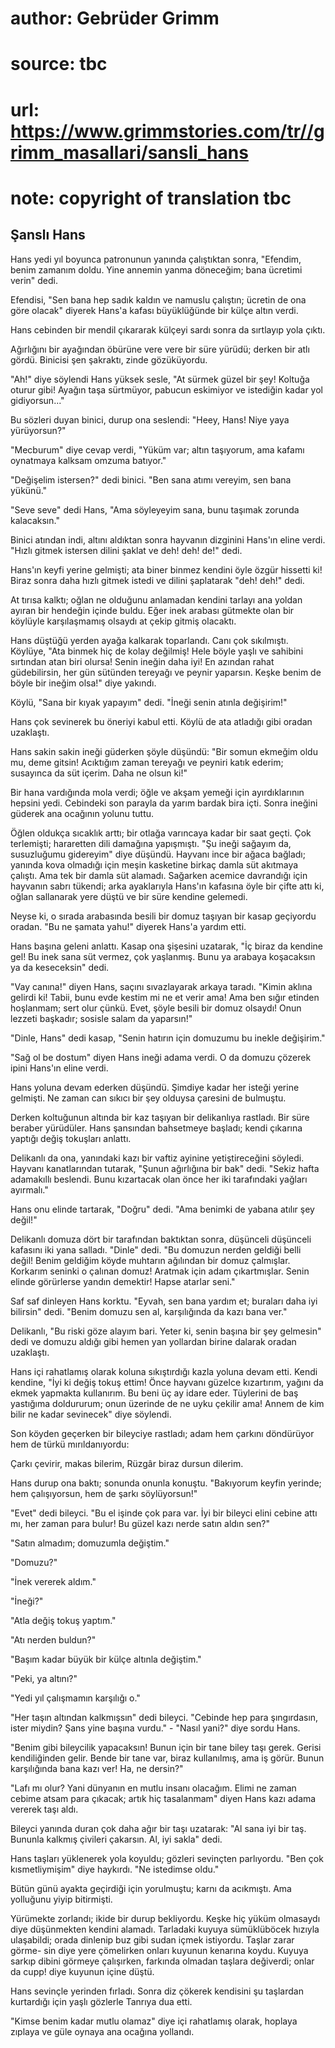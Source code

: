 # author: Gebrüder Grimm
# source: tbc
# url: https://www.grimmstories.com/tr//grimm_masallari/sansli_hans
# note: copyright of translation tbc

## Şanslı Hans 

Hans yedi yıl boyunca patronunun yanında çalıştıktan sonra, "Efendim,
benim zamanım doldu. Yine annemin yanma döneceğim; bana ücretimi verin"
dedi.

Efendisi, "Sen bana hep sadık kaldın ve namuslu çalıştın; ücretin de
ona göre olacak" diyerek Hans'a kafası büyüklüğünde bir külçe altın
verdi.

Hans cebinden bir mendil çıkararak külçeyi sardı sonra da sırtlayıp yola
çıktı.

Ağırlığını bir ayağından öbürüne vere vere bir süre yürüdü; derken bir
atlı gördü. Binicisi şen şakraktı, zinde gözüküyordu.

"Ah!" diye söylendi Hans yüksek sesle, "At sürmek güzel bir şey!
Koltuğa oturur gibi! Ayağın taşa sürtmüyor, pabucun eskimiyor ve
istediğin kadar yol gidiyorsun..."

Bu sözleri duyan binici, durup ona seslendi: "Heey, Hans! Niye yaya
yürüyorsun?"

"Mecburum" diye cevap verdi, "Yüküm var; altın taşıyorum, ama kafamı
oynatmaya kalksam omzuma batıyor."

"Değişelim istersen?" dedi binici. "Ben sana atımı vereyim, sen bana
yükünü."

"Seve seve" dedi Hans, "Ama söyleyeyim sana, bunu taşımak zorunda
kalacaksın."

Binici atından indi, altını aldıktan sonra hayvanın dizginini Hans'ın
eline verdi. "Hızlı gitmek istersen dilini şaklat ve deh! deh! de!"
dedi.

Hans'ın keyfi yerine gelmişti; ata biner binmez kendini öyle özgür
hissetti ki! Biraz sonra daha hızlı gitmek istedi ve dilini şaplatarak
"deh! deh!" dedi.

At tırısa kalktı; oğlan ne olduğunu anlamadan kendini tarlayı ana yoldan
ayıran bir hendeğin içinde buldu. Eğer inek arabası gütmekte olan bir
köylüyle karşılaşmamış olsaydı at çekip gitmiş olacaktı.

Hans düştüğü yerden ayağa kalkarak toparlandı. Canı çok sıkılmıştı.
Köylüye, "Ata binmek hiç de kolay değilmiş! Hele böyle yaşlı ve
sahibini sırtından atan biri olursa! Senin ineğin daha iyi! En azından
rahat güdebilirsin, her gün sütünden tereyağı ve peynir yaparsın. Keşke
benim de böyle bir ineğim olsa!" diye yakındı.

Köylü, "Sana bir kıyak yapayım" dedi. "İneği senin atınla
değişirim!"

Hans çok sevinerek bu öneriyi kabul etti. Köylü de ata atladığı gibi
oradan uzaklaştı.

Hans sakin sakin ineği güderken şöyle düşündü: "Bir somun ekmeğim oldu
mu, deme gitsin! Acıktığım zaman tereyağı ve peyniri katık ederim;
susayınca da süt içerim. Daha ne olsun ki!"

Bir hana vardığında mola verdi; öğle ve akşam yemeği için ayırdıklarının
hepsini yedi. Cebindeki son parayla da yarım bardak bira içti. Sonra
ineğini güderek ana ocağının yolunu tuttu.

Öğlen oldukça sıcaklık arttı; bir otlağa varıncaya kadar bir saat geçti.
Çok terlemişti; hararetten dili damağına yapışmıştı. "Şu ineği sağayım
da, susuzluğumu gidereyim" diye düşündü. Hayvanı ince bir ağaca
bağladı; yanında kova olmadığı için meşin kasketine birkaç damla süt
akıtmaya çalıştı. Ama tek bir damla süt alamadı. Sağarken acemice
davrandığı için hayvanın sabrı tükendi; arka ayaklarıyla Hans'ın
kafasına öyle bir çifte attı ki, oğlan sallanarak yere düştü ve bir süre
kendine gelemedi.

Neyse ki, o sırada arabasında besili bir domuz taşıyan bir kasap
geçiyordu oradan. "Bu ne şamata yahu!" diyerek Hans'a yardım etti.

Hans başına geleni anlattı. Kasap ona şişesini uzatarak, "İç biraz da
kendine gel! Bu inek sana süt vermez, çok yaşlanmış. Bunu ya arabaya
koşacaksın ya da keseceksin" dedi.

"Vay canına!" diyen Hans, saçını sıvazlayarak arkaya taradı. "Kimin
aklına gelirdi ki! Tabii, bunu evde kestim mi ne et verir ama! Ama ben
sığır etinden hoşlanmam; sert olur çünkü. Evet, şöyle besili bir domuz
olsaydı! Onun lezzeti başkadır; sosisle salam da yaparsın!"

"Dinle, Hans" dedi kasap, "Senin hatırın için domuzumu bu inekle
değişirim."

"Sağ ol be dostum" diyen Hans ineği adama verdi. O da domuzu çözerek
ipini Hans'ın eline verdi.

Hans yoluna devam ederken düşündü. Şimdiye kadar her isteği yerine
gelmişti. Ne zaman can sıkıcı bir şey olduysa çaresini de bulmuştu.

Derken koltuğunun altında bir kaz taşıyan bir delikanlıya rastladı. Bir
süre beraber yürüdüler. Hans şansından bahsetmeye başladı; kendi
çıkarına yaptığı değiş tokuşları anlattı.

Delikanlı da ona, yanındaki kazı bir vaftiz ayinine yetiştireceğini
söyledi. Hayvanı kanatlarından tutarak, "Şunun ağırlığına bir bak"
dedi. "Sekiz hafta adamakıllı beslendi. Bunu kızartacak olan önce her
iki tarafındaki yağları ayırmalı."

Hans onu elinde tartarak, "Doğru" dedi. "Ama benimki de yabana atılır
şey değil!"

Delikanlı domuza dört bir tarafından baktıktan sonra, düşünceli
düşünceli kafasını iki yana salladı. "Dinle" dedi. "Bu domuzun nerden
geldiği belli değil! Benim geldiğim köyde muhtarın ağılından bir domuz
çalmışlar. Korkarım seninki o çalınan domuz! Aratmak için adam
çıkartmışlar. Senin elinde görürlerse yandın demektir! Hapse atarlar
seni."

Saf saf dinleyen Hans korktu. "Eyvah, sen bana yardım et; buraları daha
iyi bilirsin" dedi. "Benim domuzu sen al, karşılığında da kazı bana
ver."

Delikanlı, "Bu riski göze alayım bari. Yeter ki, senin başına bir şey
gelmesin" dedi ve domuzu aldığı gibi hemen yan yollardan birine dalarak
oradan uzaklaştı.

Hans içi rahatlamış olarak koluna sıkıştırdığı kazla yoluna devam etti.
Kendi kendine, "İyi ki değiş tokuş ettim! Önce hayvanı güzelce
kızartırım, yağını da ekmek yapmakta kullanırım. Bu beni üç ay idare
eder. Tüylerini de baş yastığıma doldururum; onun üzerinde de ne uyku
çekilir ama! Annem de kim bilir ne kadar sevinecek" diye söylendi.

Son köyden geçerken bir bileyciye rastladı; adam hem çarkını döndürüyor
hem de türkü mırıldanıyordu:

Çarkı çevirir, makas bilerim,
Rüzgâr biraz dursun dilerim.

Hans durup ona baktı; sonunda onunla konuştu. "Bakıyorum keyfin
yerinde; hem çalışıyorsun, hem de şarkı söylüyorsun!"

"Evet" dedi bileyci. "Bu el işinde çok para var. İyi bir bileyci
elini cebine attı mı, her zaman para bulur! Bu güzel kazı nerde satın
aldın sen?"

"Satın almadım; domuzumla değiştim."

"Domuzu?"

"İnek vererek aldım."

"İneği?"

"Atla değiş tokuş yaptım."

"Atı nerden buldun?"

"Başım kadar büyük bir külçe altınla değiştim."

"Peki, ya altını?"

"Yedi yıl çalışmamın karşılığı o."

"Her taşın altından kalkmışsın" dedi bileyci. "Cebinde hep para
şıngırdasın, ister miydin? Şans yine başına vurdu." - "Nasıl yani?"
diye sordu Hans.

"Benim gibi bileycilik yapacaksın! Bunun için bir tane biley taşı
gerek. Gerisi kendiliğinden gelir. Bende bir tane var, biraz
kullanılmış, ama iş görür. Bunun karşılığında bana kazı ver! Ha, ne
dersin?"

"Lafı mı olur? Yani dünyanın en mutlu insanı olacağım. Elimi ne zaman
cebime atsam para çıkacak; artık hiç tasalanmam" diyen Hans kazı adama
vererek taşı aldı.

Bileyci yanında duran çok daha ağır bir taşı uzatarak: "Al sana iyi bir
taş. Bununla kalkmış çivileri çakarsın. Al, iyi sakla" dedi.

Hans taşları yüklenerek yola koyuldu; gözleri sevinçten parlıyordu.
"Ben çok kısmetliymişim" diye haykırdı. "Ne istedimse oldu."

Bütün günü ayakta geçirdiği için yorulmuştu; karnı da acıkmıştı. Ama
yolluğunu yiyip bitirmişti.

Yürümekte zorlandı; ikide bir durup bekliyordu. Keşke hiç yüküm
olmasaydı diye düşünmekten kendini alamadı. Tarladaki kuyuya
sümüklüböcek hızıyla ulaşabildi; orada dinlenip buz gibi sudan içmek
istiyordu. Taşlar zarar görme- sin diye yere çömelirken onları kuyunun
kenarına koydu. Kuyuya sarkıp dibini görmeye çalışırken, farkında
olmadan taşlara değiverdi; onlar da cupp! diye kuyunun içine düştü.

Hans sevinçle yerinden fırladı. Sonra diz çökerek kendisini şu taşlardan
kurtardığı için yaşlı gözlerle Tanrıya dua etti.

"Kimse benim kadar mutlu olamaz" diye içi rahatlamış olarak, hoplaya
zıplaya ve güle oynaya ana ocağına yollandı.

